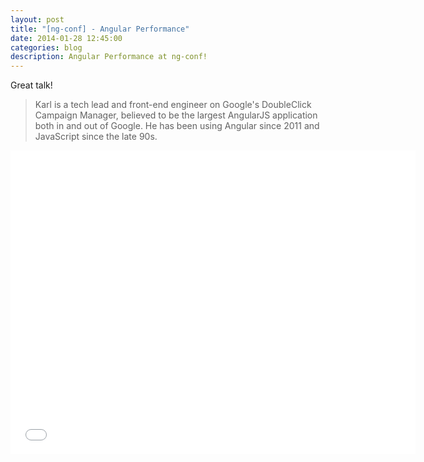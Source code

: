 ```yaml
---
layout: post
title: "[ng-conf] - Angular Performance"
date: 2014-01-28 12:45:00
categories: blog
description: Angular Performance at ng-conf!
---
```


Great talk!

>Karl is a tech lead and front-end engineer on Google's DoubleClick Campaign Manager, believed to be the largest AngularJS application both in and out of Google. He has been using Angular since 2011 and JavaScript since the late 90s.

<iframe width="648" height="486" src="//www.youtube.com/embed/zyYpHIOrk_Y" frameborder="0" allowfullscreen></iframe>